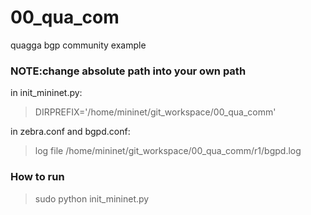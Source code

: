 # 00_qua_com
quagga bgp community example


### NOTE:change absolute path into your own path

in init_mininet.py:
> DIRPREFIX='/home/mininet/git_workspace/00_qua_comm' 

in zebra.conf and bgpd.conf:
> log file /home/mininet/git_workspace/00_qua_comm/r1/bgpd.log


### How to run
> sudo python init_mininet.py 
